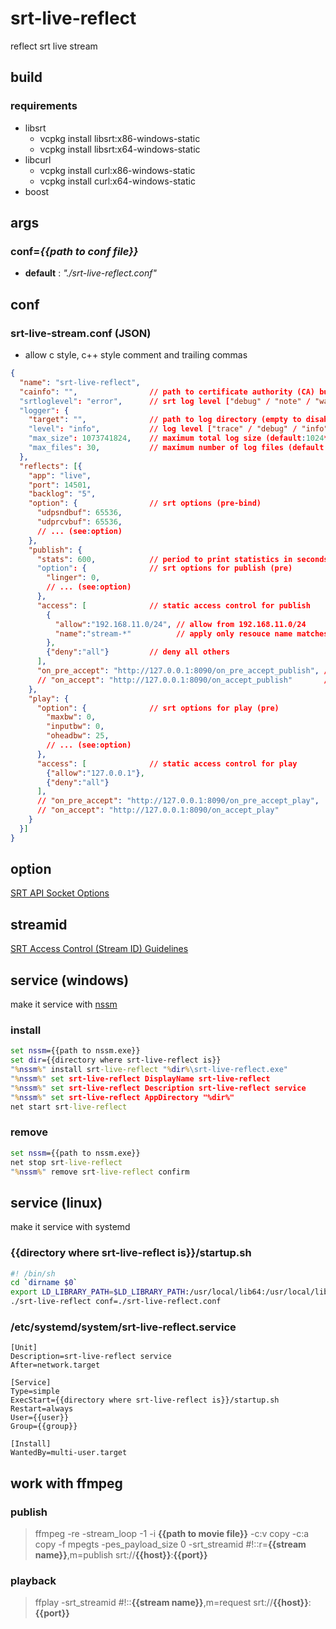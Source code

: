 # srt-live-reflect
reflect srt live stream

## build
### requirements
* libsrt
  * vcpkg install libsrt:x86-windows-static
  * vcpkg install libsrt:x64-windows-static
* libcurl
  * vcpkg install curl:x86-windows-static
  * vcpkg install curl:x64-windows-static
* boost

## args
### conf=*{{path to conf file}}*
* **default** : *"./srt-live-reflect.conf"*

## conf
### srt-live-stream.conf (JSON)
* allow c style, c++ style comment and trailing commas
```json
{
  "name": "srt-live-reflect",
  "cainfo": "",                // path to certificate authority (CA) bundle (empty to skip CA verification) (default:"")
  "srtloglevel": "error",      // srt log level ["debug" / "note" / "warning" / "error" / "fatal"] (default:"error")
  "logger": {
    "target": "",              // path to log directory (empty to disable logging) (default:"")
    "level": "info",           // log level ["trace" / "debug" / "info" / "warning" / "error" / "fatal"] (default:"info")
    "max_size": 1073741824,    // maximum total log size (default:1024*1024*1024)
    "max_files": 30,           // maximum number of log files (default:30)
  },
  "reflects": [{
    "app": "live",
    "port": 14501,
    "backlog": "5",
    "option": {                // srt options (pre-bind)
      "udpsndbuf": 65536,
      "udprcvbuf": 65536,
      // ... (see:option)
    },
    "publish": {
      "stats": 600,            // period to print statistics in seconds (0:disabled) (default:0)
      "option": {              // srt options for publish (pre)
        "linger": 0,
        // ... (see:option)
      },
      "access": [              // static access control for publish
        {
          "allow":"192.168.11.0/24", // allow from 192.168.11.0/24
          "name":"stream-*"          // apply only resouce name matches (default:"*") (see:streamid)
        },
        {"deny":"all"}         // deny all others
      ],
      "on_pre_accept": "http://127.0.0.1:8090/on_pre_accept_publish", // dynamic access control for publish
      // "on_accept": "http://127.0.0.1:8090/on_accept_publish"       // comment out
    },
    "play": {
      "option": {              // srt options for play (pre)
        "maxbw": 0,
        "inputbw": 0,
        "oheadbw": 25,
        // ... (see:option)
      },
      "access": [              // static access control for play
        {"allow":"127.0.0.1"},
        {"deny":"all"}
      ],
      // "on_pre_accept": "http://127.0.0.1:8090/on_pre_accept_play",
      // "on_accept": "http://127.0.0.1:8090/on_accept_play"
    }
  }]
}
```

## option
[SRT API Socket Options](https://github.com/Haivision/srt/blob/master/docs/API/API-socket-options.md)

## streamid
[SRT Access Control (Stream ID) Guidelines](https://github.com/Haivision/srt/blob/master/docs/features/access-control.md)

## service (windows)
make it service with [nssm](https://nssm.cc/)

### install
```bat
set nssm={{path to nssm.exe}}
set dir={{directory where srt-live-reflect is}}
"%nssm%" install srt-live-reflect "%dir%\srt-live-reflect.exe"
"%nssm%" set srt-live-reflect DisplayName srt-live-reflect
"%nssm%" set srt-live-reflect Description srt-live-reflect service
"%nssm%" set srt-live-reflect AppDirectory "%dir%"
net start srt-live-reflect
```

### remove
```bat
set nssm={{path to nssm.exe}}
net stop srt-live-reflect
"%nssm%" remove srt-live-reflect confirm
```

## service (linux)
make it service with systemd

### {{directory where srt-live-reflect is}}/startup.sh
```sh
#! /bin/sh
cd `dirname $0`
export LD_LIBRARY_PATH=$LD_LIBRARY_PATH:/usr/local/lib64:/usr/local/lib
./srt-live-reflect conf=./srt-live-reflect.conf
```

### /etc/systemd/system/srt-live-reflect.service
```
[Unit]
Description=srt-live-reflect service
After=network.target

[Service]
Type=simple
ExecStart={{directory where srt-live-reflect is}}/startup.sh
Restart=always
User={{user}}
Group={{group}}

[Install]
WantedBy=multi-user.target
```

## work with ffmpeg

### publish
> ffmpeg -re -stream_loop -1 -i **{{path to movie file}}** -c:v copy -c:a copy -f mpegts -pes_payload_size 0 -srt_streamid #!::r=**{{stream name}}**,m=publish srt://**{{host}}**:**{{port}}**

### playback
> ffplay -srt_streamid #!::**{{stream name}}**,m=request srt://**{{host}}**:**{{port}}**
